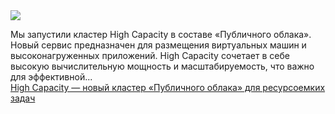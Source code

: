 <!--2025-03-07 14:57:05-->
<div class="yb">
  <div class="rss smaller1 habr"><img src="https://habrastorage.org/getpro/habr/upload_files/31a/714/efa/31a714efa6de3958bcffd3f22204dca7.jpg" /><p>Мы запустили кластер High Capacity в составе «Публичного облака». Новый сервис предназначен для размещения виртуальных машин и высоконагруженных приложений. High Capacity сочетает в себе высокую вычислительную мощность и масштабируемость, что важно для эффективной... <br><a class="light" href="https://habr.com/ru/companies/rt-dc/news/889030/?utm_source=habrahabr&utm_medium=rss&utm_campaign=889030">High Capacity — новый кластер «Публичного облака» для ресурсоемких задач</a></div>
</div>
